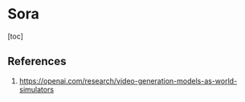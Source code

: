# Sora

[toc]







## References

1. https://openai.com/research/video-generation-models-as-world-simulators